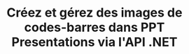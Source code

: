 ---
############################# Static ############################
layout: "auto-gen-gist"
draft: false
path: "fr/assembly/net/barcode/ppt/"
otherformats: PPTX PPTM PPS PPSX PPSM POT POTX POTM ODP OTP 

############################# Head ############################
head_title: "API .NET pour la création d'images de codes-barres dans les présentations PPT"
head_description: "L'API GroupDocs.Assembly .NET permet aux développeurs de créer et d'insérer des images de codes-barres dans des documents de présentation (PPT, PPTX, PPTM, PPS, PPSX, PPSM, POT et ODP)."

############################# Header ############################
title: "Créez et gérez des images de codes-barres dans PPT Presentations via l'API .NET"
description: " GroupDocs.Assembly permet aux programmeurs .NET de créer, modifier et gérer dynamiquement des images de codes-barres dans des présentations PPT dans C#, ASP.NET et d'autres applications .NET."

######################### Download Button #######################
button:
    enable: true

############################# About ############################
about:
    enable: true
    title: "Comment générer et placer des codes-barres dans des présentations ?"
    content: |
      La présentation est un excellent moyen de transmettre des informations d'un orateur à l'auditoire. Il est largement utilisé par les entreprises, les hommes d'affaires, les enseignants et les étudiants car il peut être compris facilement que les documents texte. L'utilisation de codes à barres devient très courante pour l'identification dans presque tous les types d'entreprises. L'API GroupDocs.Assembly .NET permet de créer et d'insérer des images de codes-barres dans PowerPoint et d'autres types de présentations telles que PPT, PPTX, PPTM, PPS, PPSX, PPSM, POT, POTX, POTM, ODP et bien d'autres. Il prend en charge plusieurs types de codes-barres 1D et 2D couramment utilisés. Il prend également entièrement en charge la personnalisation des codes-barres dans les diapositives de la présentation, ainsi que le redimensionnement de l'image du code-barres, la définition des couleurs avant et arrière, la modification des polices, l'amélioration du placement du texte du code-barres, la définition de la résolution de l'image du code-barres et bien d'autres.

############################# content ############################
steps:
    enable: true
    block:
    - title_left: "Ajouter des codes-barres dans les présentations PPT"
      content_left: |
       Le code C# .NET ci-dessous montre comment les utilisateurs peuvent créer dynamiquement des images de code-barres à l'aide de différentes symbologies prises en charge et les insérer dans des diapositives de présentation Microsoft PowerPoint PPT.
      
      title_right: "Insérer des codes-barres dans le fichier PPT via .NET"
      content_right: |
       * Créez une instance de [DocumentAssembler](https://apireference.groupdocs.com/assembly/net/groupdocs.assembly/documentassembler)
       * Appelez la méthode [AssembleDocument](https://apireference.groupdocs.com/assembly/net/groupdocs.assembly.documentassembler/assembledocument/methods/1) avec les paramètres suivants
           * Stream pour lire un modèle de document.
           * Stream pour écrire le document résultant.
           * Options supplémentaires pour le chargement et l'enregistrement de documents.
           * Informations sur les objets de source de données.
     
      gisthash: "1eb55d05b653c510028185fea185dabe"
      gistfile: "create_barcodes_in_presentations.cs"

    - title_left: "Configuration requise"
      content_left: |
       Les API GroupDocs.Assembly .NET sont prises en charge sur toutes les principales plateformes et systèmes d'exploitation. Pour un guide complet de la configuration système requise, veuillez visiter [configuration système](https://docs.groupdocs.com/assembly/net/system-requirements/) Avant d'exécuter le code ci-dessous, assurez-vous que les conditions préalables suivantes sont installées sur votre système:
        * Systèmes d'exploitation : Microsoft Windows, Linux, MacOS
        * Environnement de développement : Visual Studio, Xamarin, MonoDevelop etc.
        * Frameworks : .NET Framework, .NET Standard, .NET Core, Mono
        * Obtenez la dernière version des API GroupDocs.Assembly .NET à partir de [NuGet](https://www.nuget.org/packages/GroupDocs.Assembly/)
        
      title_right: "Pourquoi utiliser GroupDocs.Assembly"
      content_right: |
        * Autoriser les utilisateurs à créer des documents personnalisés à partir de modèles.
        * Aucun logiciel supplémentaire n'est requis pour créer et automatiser des documents
        * Possibilité de générer un document de sortie basé sur la source de données
        * Insérer dynamiquement le contenu du document dans le rapport
        * Joindre dynamiquement des pièces jointes aux e-mails et insérer des hyperliens dans les rapports
        * Suppression automatique des paragraphes vides
        * Prise en charge complète de plusieurs formats de données
        * Prise en charge des pièces jointes dynamiques

demos:
    enable: true


more_formats:
    enable: true


back_to_top:
    enable: true
---